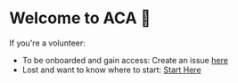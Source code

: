# Welcome to ACA 👋

If you're a volunteer:
- To be onboarded and gain access: Create an issue [here](https://github.com/ACADEV1/.github/issues/new?assignees=sammypanda&labels=new+volunteer&projects=&template=new-volunteer-discussion.md&title=%5BNew+Volunteer%5D+%3CFull+Name%3E)
- Lost and want to know where to start: [Start Here](https://github.com/ACADEV1/.github/tree/dev/docs)

<!--

**Here are some ideas to get you started:**

🙋‍♀️ A short introduction - what is your organization all about?
🌈 Contribution guidelines - how can the community get involved?
👩‍💻 Useful resources - where can the community find your docs? Is there anything else the community should know?
🍿 Fun facts - what does your team eat for breakfast?
🧙 Remember, you can do mighty things with the power of [Markdown](https://docs.github.com/github/writing-on-github/getting-started-with-writing-and-formatting-on-github/basic-writing-and-formatting-syntax)
-->
